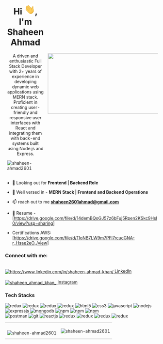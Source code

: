 
<div>
 <table>
 <thead>
 <tr>
  <td>
   <h1 align="center"> Hi <img src="https://raw.githubusercontent.com/ABSphreak/ABSphreak/master/gifs/Hi.gif" width="35">, I'm Shaheen Ahmad</h1>
<div align="center">A driven and enthusiastic Full Stack Developer with 2+ years of experience in developing dynamic web applications using MERN stack. Proficient in creating user-friendly and responsive user interfaces with React and integrating them with back-end systems built using Node.js and Express.</div>

<p align="left"> <img src="https://komarev.com/ghpvc/?username=shaheen-ahmad2601&label=Profile%20views&color=0e75b6&style=flat" alt="shaheen-ahmad2601" align="justify" /> </p>
  </td>
  
  <td>
   <img src="https://protocoderspoint.com/wp-content/uploads/2020/01/First-solve-the-problem.-Then-write-the-code.jpeg?ezimgfmt=rs:382x191/rscb13/ng:webp/ngcb13" width="1500" height="200" align="center"/>
  </td>
  </tr
  </thead>
 </table>
 
 </div>

<!-- <p align="left"> <a href="https://github.com/ryo-ma/github-profile-trophy"><img src="https://github-profile-trophy.vercel.app/?username=shaheen-ahmad2601" alt="shaheen-ahmad2601" /></a> </p> -->

<!-- <p align="left"> <a href="https://twitter.com/@ronie___" target="blank"><img src="https://img.shields.io/twitter/follow/@ronie___?logo=twitter&style=for-the-badge" alt="@ronie___" /></a> </p> -->


- 🌱 Looking out for  **Frontend | Backend Role**

- 💬 Well versed in -  **MERN Stack | Frontend and Backend Operations**

- 📫 reach out to me **shaheen2601ahmad@gmail.com**
-  📄 Resume -  [https://drive.google.com/file/d/14demBQoGJ57z6bFuj5Rpen2KSkc9HsI0/view?usp=sharing]

-  Certifications
    AWS: [https://drive.google.com/file/d/11oNB7LW9m7PFl7rcucGNA-r_Hsae2eO_/view]
<!--  📄 Resume -  [https://drive.google.com/file/d/1BAWVCO7mYy1DHXY12J9gj6oofoQbe7E4/view?usp=sharing]-->




<h3 align="left">Connect with me:</h3>
<p align="left">


<br/>
<a href="https://www.linkedin.com/in/shaheen-ahmad-khan/" target="blank"><img align="center" src="https://akm-img-a-in.tosshub.com/indiatoday/images/story/202001/linked-in-2668692_1280__1_.png?iLytbaNXkyfhWUpdjW8tVCXWTf82TTDz&size=770:433" alt="https://www.linkedin.com/in/shaheen-ahmad-khan/" height="30" width="40" /> LinkedIn</a>
<br/>
<br/>
<a href="https://www.instagram.com/khan_shah2601/" target="blank"><img align="center" src="https://img.etimg.com/thumb/msid-66637657,width-650,imgsize-76111,,resizemode-4,quality-100/instagram2.jpg" alt="shaheen_ahmad_khan_" height="30" width="40" /> Instagram</a>
</p>


 <h3 align="left">Tech Stacks
</h3>


<p >
 <img src="https://img.shields.io/badge/aws-E34F26?style=for-the-badge&logo=aws&logoColor=white" alt="redux" />
<img src="https://img.shields.io/badge/linux-E34F26?style=for-the-badge&logo=&logoColor=white" alt="redux" />
 <img src="https://img.shields.io/badge/sql-1572B6?style=for-the-badge&logo=&logoColor=white" alt="redux" />
<img src="https://img.shields.io/badge/docker-E34F26?style=for-the-badge&logo=&logoColor=white" alt="redux" />
<img src="https://img.shields.io/badge/HTML5-E34F26?style=for-the-badge&logo=html5&logoColor=white" alt="html5"/>
<img src="https://img.shields.io/badge/CSS3-1572B6?style=for-the-badge&logo=css3&logoColor=white" alt="css3"/>
<img src="https://img.shields.io/badge/JavaScript-323330?style=for-the-badge&logo=javascript&logoColor=F7DF1E" alt="javascript"/>
<img src="https://img.shields.io/badge/Node.js-339933?style=for-the-badge&logo=nodedotjs&logoColor=white" alt="nodejs" /><br>
<img src="https://img.shields.io/badge/Express.js-000000?style=for-the-badge&logo=express&logoColor=white" alt="expressjs"/>
<img src="https://img.shields.io/badge/MongoDB-4EA94B?style=for-the-badge&logo=mongodb&logoColor=white" alt="mongodb"/>
<img src="https://img.shields.io/badge/npm-CB3837?style=for-the-badge&logo=npm&logoColor=white" alt="npm"/>
 <img src="https://img.shields.io/badge/nextjs-1572B6?style=for-the-badge&logo=&logoColor=white" alt="npm"/>
  <img src="https://img.shields.io/badge/dsa-20232A?style=for-the-badge&logo=&logoColor=61DAFB" alt="npm"/>
 <br>
<img src="https://img.shields.io/badge/Postman-FF6C37?style=for-the-badge&logo=Postman&logoColor=white" alt="postman"/>
 <img src="https://img.shields.io/badge/Git-593D88?style=for-the-badge&logo=git&logoColor=white" alt="git"/>
<img src="https://img.shields.io/badge/React-20232A?style=for-the-badge&logo=react&logoColor=61DAFB" alt="reactjs" />
<img src="https://img.shields.io/badge/Redux-593D88?style=for-the-badge&logo=redux&logoColor=white" alt="redux" />


<img src="https://img.shields.io/badge/kubernetes-E34F26?style=for-the-badge&logo=&logoColor=white" alt="redux" />
<img src="https://img.shields.io/badge/jenkins-1572B6?style=for-the-badge&logo=&logoColor=white" alt="redux" />
<img src="https://img.shields.io/badge/typescript-1572B6?style=for-the-badge&logo=&logoColor=white" alt="redux" />

 
 

</p>

<table>
 <tr>
  <td>
    <p>
 <img align="left" src="https://github-readme-stats.vercel.app/api/top-langs?username=shaheen-ahmad2601&show_icons=true&locale=en&layout=compact" alt="shaheen-ahmad2601" />
 </p>
  </td>
  
  <td>
    <p>
 <img align="center" src="https://github-readme-stats.vercel.app/api?username=shaheen-ahmad2601&show_icons=true&locale=en" alt="shaheen-ahmad2601" />
 </p>
  </td>
 </tr>
 </table>




  
<!-- 
 <div display="flex"> 
  <p>
 <img align="left" src="https://github-readme-stats.vercel.app/api/top-langs?username=shaheen-ahmad2601&show_icons=true&locale=en&layout=compact" alt="shaheen-ahmad2601" />
 </p>
 <p>
 <img align="center" src="https://github-readme-stats.vercel.app/api?username=shaheen-ahmad2601&show_icons=true&locale=en" alt="shaheen-ahmad2601" />
 </p>
 </div> -->

